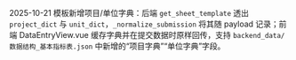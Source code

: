 2025-10-21 模板新增项目/单位字典：后端 `get_sheet_template` 透出 `project_dict` 与 `unit_dict`，`_normalize_submission` 将其随 payload 记录；前端 DataEntryView.vue 缓存字典并在提交数据时原样回传，支持 `backend_data/数据结构_基本指标表.json` 中新增的“项目字典”“单位字典”字段。